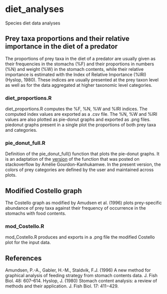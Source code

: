 # diet_analyses

Species diet data analyses

## Prey taxa proportions and their relative importance in the diet of a predator

The proportions of prey taxa in the diet of a predator are usually given as their frequencies in the stomachs (%F) and their proportions in numbers (%N) and weight (%W) in the stomach contents, while their relative importance is estimated with the Index of Relative Importance (%IRI) (Hyslop, 1980). These indices are usually presented at the prey taxon level as well as for the data aggregated at higher taxonomic level categories.

### diet_proportions.R
diet_proportions.R computes the %F, %N, %W and %IRI indices. The computed index values are exported as a .csv file. The %N, %W and %IRI values are also plotted as pie-donut graphs and exported as .png files. piedonut graphs present in a single plot the proportions of both prey taxa and categories.

### pie_donut_full.R
Definition of the pie_donut_full() function that plots the pie-donut graphs. It is an adaptation of the [version](https://stackoverflow.com/questions/68095243/piedonut-how-to-change-color-of-pie-and-donut) of the function that was posted on stackoverflow by Amélie Gourdon-Kanhukamwe. In the present version, the colors of prey categories are defined by the user and maintained across plots.

## Modified Costello graph

The Costello graph as modified by Amudsen et al. (1996) plots prey-specific abundance of prey taxa against their frequency of occurrence in the stomachs with food contents.

### mod_Costello.R
mod_Costello.R produces and exports in a .png file the modified Costello plot for the input data.

## References
Amundsen, P.-A., Gabler, H.-M., Staldvik, F.J. (1996) A new method for graphical analysis of feeding strategy from stomach contents data. J. Fish Biol. 48: 607–614.
Hyslop, J. (1980) Stomach content analysis: a review of methods and their application. J. Fish Biol. 17: 411−429.




